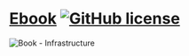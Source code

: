 # [Ebook](https://github.com/a-sharifov/Ebook) [![GitHub license](https://img.shields.io/badge/license-Apache-blue.svg)](https://github.com/a-sharifov/Ebook/blob/master/LICENSE.txt)

   ![Book - Infrastructure](https://github.com/a-sharifov/Ebook/actions/workflows/tests.yml/badge.svg)
